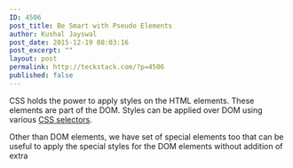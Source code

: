 ```yaml
---
ID: 4506
post_title: Be Smart with Pseudo Elements
author: Kushal Jayswal
post_date: 2015-12-19 08:03:16
post_excerpt: ""
layout: post
permalink: http://teckstack.com/?p=4506
published: false
---
```

CSS holds the power to apply styles on the HTML elements. These elements are part of the DOM. Styles can be applied over DOM using various <span style="text-decoration: underline;">CSS selectors</span>.

Other than DOM elements, we have set of special elements too that can be useful to apply the special styles for the DOM elements without addition of extra